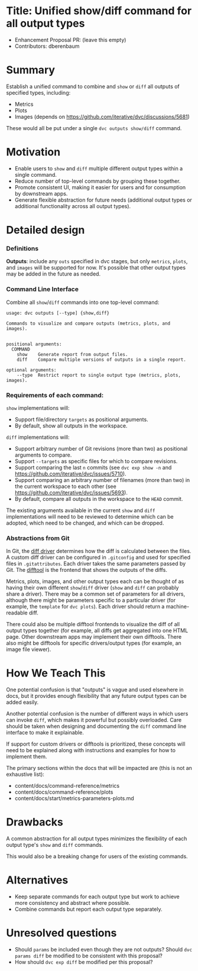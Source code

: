 # Title: Unified show/diff command for all output types

- Enhancement Proposal PR: (leave this empty)
- Contributors: dberenbaum

# Summary

Establish a unified command to combine and `show` or `diff` all outputs of
specified types, including:

* Metrics
* Plots
* Images (depends on https://github.com/iterative/dvc/discussions/5681)

These would all be put under a single `dvc outputs show/diff` command.

# Motivation

* Enable users to `show` and `diff` multiple different output types within a
  single command.
* Reduce number of top-level commands by grouping these together.
* Promote consistent UI, making it easier for users and for consumption by
  downstream apps.
* Generate flexible abstraction for future needs (additional output types or
  additional functionality across all output types).

# Detailed design

### Definitions

**Outputs**: include any `outs` specified in dvc stages, but only `metrics`,
`plots`, and `images` will be supported for now. It's possible that other output
types may be added in the future as needed.

### Command Line Interface

Combine all `show`/`diff` commands into one top-level command:

```console
usage: dvc outputs [--type] {show,diff}

Commands to visualize and compare outputs (metrics, plots, and images).


positional arguments:
  COMMAND
    show    Generate report from output files.
    diff    Compare multiple versions of outputs in a single report.

optional arguments:
    --type  Restrict report to single output type (metrics, plots, images).
```

### Requirements of each command:

`show` implementations will:
* Support file/directory `targets` as positional arguments.
* By default, show all outputs in the workspace.

`diff` implementations will:
* Support arbitrary number of Git revisions (more than two) as positional
  arguments to compare.
* Support `--targets` as specific files for which to compare revisions.
* Support comparing the last `n` commits (see `dvc exp show -n` and
  https://github.com/iterative/dvc/issues/5710).
* Support comparing an arbitrary number of filenames (more than two) in the
  current workspace to each other (see
  https://github.com/iterative/dvc/issues/5693).
* By default, compare all outputs in the workspace to the `HEAD` commit.

The existing arguments available in the current `show` and `diff`
implementations will need to be reviewed to determine which can be adopted,
which need to be changed, and which can be dropped.

### Abstractions from Git

In Git, the [diff
driver](https://git-scm.com/docs/gitattributes#_defining_an_external_diff_driver)
determines how the diff is calculated between the files. A custom diff driver
can be configured in `.gitconfig` and used for specified files in
`.gitattributes`. Each driver takes the same parameters passed by Git. The
[difftool](https://git-scm.com/docs/git-difftool) is the frontend that shows the
outputs of the diffs.  

Metrics, plots, images, and other output types each can be thought of as having
their own different `show`/`diff` driver (`show` and `diff` can probably share a
driver). There may be a common set of parameters for all drivers, although there
might be parameters specific to a particular driver (for example, the `template`
for `dvc plots`). Each driver should return a machine-readable diff.

There could also be multiple difftool frontends to visualize the diff of all
output types together (for example, all diffs get aggregated into one HTML page.
Other downstream apps may implement their own difftools. There also might be
difftools for specific drivers/output types (for example, an image file viewer).

# How We Teach This

One potential confusion is that "outputs" is vague and used elsewhere in docs,
but it provides enough flexibility that any future output types can be added
easily.

Another potential confusion is the number of different ways in which users can
invoke `diff`, which makes it powerful but possibly overloaded. Care should be
taken when designing and documenting the `diff` command line interface to make
it explainable.

If support for custom drivers or difftools is prioritized, these concepts will
need to be explained along with instructions and examples for how to implement
them.

The primary sections within the docs that will be impacted are (this is not an
exhaustive list):
* content/docs/command-reference/metrics
* content/docs/command-reference/plots
* content/docs/start/metrics-parameters-plots.md

# Drawbacks

A common abstraction for all output types minimizes the flexibility of each
output type's `show` and `diff` commands.

This would also be a breaking change for users of the existing commands.

# Alternatives

* Keep separate commands for each output type but work to achieve more
  consistency and abstract where possible.
* Combine commands but report each output type separately.

# Unresolved questions

* Should `params` be included even though they are not outputs? Should `dvc
  params diff` be modified to be consistent with this proposal?
* How should `dvc exp diff` be modified per this proposal?
